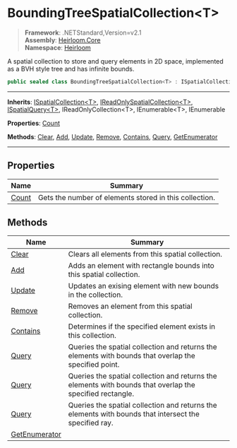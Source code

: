 # BoundingTreeSpatialCollection\<T>

> **Framework**: .NETStandard,Version=v2.1  
> **Assembly**: [Heirloom.Core][0]  
> **Namespace**: [Heirloom][0]  

A spatial collection to store and query elements in 2D space, implemented as a BVH style tree and has infinite bounds.

```cs
public sealed class BoundingTreeSpatialCollection<T> : ISpatialCollection<T>, IReadOnlySpatialCollection<T>, ISpatialQuery<T>, IReadOnlyCollection<T>, IEnumerable<T>, IEnumerable
```

--------------------------------------------------------------------------------

**Inherits**: [ISpatialCollection\<T>][1], [IReadOnlySpatialCollection\<T>][2], [ISpatialQuery\<T>][3], IReadOnlyCollection\<T>, IEnumerable\<T>, IEnumerable

**Properties**: [Count][4]

**Methods**: [Clear][5], [Add][6], [Update][7], [Remove][8], [Contains][9], [Query][10], [GetEnumerator][11]

--------------------------------------------------------------------------------

## Properties

| Name       | Summary                                                |
|------------|--------------------------------------------------------|
| [Count][4] | Gets the number of elements stored in this collection. |

## Methods

| Name                | Summary                                                                                                   |
|---------------------|-----------------------------------------------------------------------------------------------------------|
| [Clear][5]          | Clears all elements from this spatial collection.                                                         |
| [Add][6]            | Adds an element with rectangle bounds into this spatial collection.                                       |
| [Update][7]         | Updates an exising element with new bounds in the collection.                                             |
| [Remove][8]         | Removes an element from this spatial collection.                                                          |
| [Contains][9]       | Determines if the specified element exists in this collection.                                            |
| [Query][10]         | Queries the spatial collection and returns the elements with bounds that overlap the specified point.     |
| [Query][10]         | Queries the spatial collection and returns the elements with bounds that overlap the specified rectangle. |
| [Query][10]         | Queries the spatial collection and returns the elements with bounds that intersect the specified ray.     |
| [GetEnumerator][11] |                                                                                                           |

[0]: ..\Heirloom.Core.md
[1]: Heirloom.ISpatialCollection[T].md
[2]: Heirloom.IReadOnlySpatialCollection[T].md
[3]: Heirloom.ISpatialQuery[T].md
[4]: Heirloom.BoundingTreeSpatialCollection[T].Count.md
[5]: Heirloom.BoundingTreeSpatialCollection[T].Clear.md
[6]: Heirloom.BoundingTreeSpatialCollection[T].Add.md
[7]: Heirloom.BoundingTreeSpatialCollection[T].Update.md
[8]: Heirloom.BoundingTreeSpatialCollection[T].Remove.md
[9]: Heirloom.BoundingTreeSpatialCollection[T].Contains.md
[10]: Heirloom.BoundingTreeSpatialCollection[T].Query.md
[11]: Heirloom.BoundingTreeSpatialCollection[T].GetEnumerator.md
